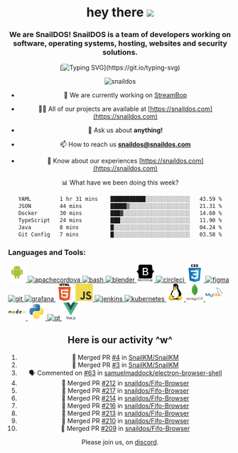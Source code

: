 <h1 align="center">hey there <img src="https://media.giphy.com/media/hvRJCLFzcasrR4ia7z/giphy.gif" width="25px"></h1>
<h3 align="center">We are SnailDOS! SnailDOS is a team of developers working on software, operating systems, hosting, websites and security solutions.</h3>

<div align="center">

[![Typing SVG](https://readme-typing-svg.herokuapp.com?color=%23F7BD27&center=true&multiline=true&lines=We+love+coding!;We+support+open+source!;So%2C+check+our+repos+and+follow+us!+;Star+our+work!+It+keeps+us+motivated.)](https://git.io/typing-svg)

</div>

<p align="center"> <img src="https://komarev.com/ghpvc/?username=snaildos&label=Profile%20views&color=0e75b6&style=flat" alt="snaildos" /> </p>

<div align="center">

- 🔭 We are currently working on [StreamBop](https://snaildos.com/streambop)

- 👨‍💻 All of our projects are available at [https://snaildos.com](https://snaildos.com)

- 💬 Ask us about **anything!**

- 📫 How to reach us **snaildos@snaildos.com**

- 📄 Know about our experiences [https://snaildos.com](https://snaildos.com)
</div>

<p align="center">📊 What have we been doing this week?</p>

<div align="center">

<!--START_SECTION:waka-->

```text
YAML         1 hr 31 mins    ███████████░░░░░░░░░░░░░░   43.59 %
JSON         44 mins         █████▒░░░░░░░░░░░░░░░░░░░   21.31 %
Docker       30 mins         ███▓░░░░░░░░░░░░░░░░░░░░░   14.60 %
TypeScript   24 mins         ███░░░░░░░░░░░░░░░░░░░░░░   11.90 %
Java         8 mins          █░░░░░░░░░░░░░░░░░░░░░░░░   04.24 %
Git Config   7 mins          █░░░░░░░░░░░░░░░░░░░░░░░░   03.58 %
```

<!--END_SECTION:waka-->

</div>

<div align="center">

<h3 align="left">Languages and Tools:</h3>
<p align="left"> <a href="https://developer.android.com" target="_blank"> <img src="https://raw.githubusercontent.com/devicons/devicon/master/icons/android/android-original-wordmark.svg" alt="android" width="40" height="40"/> </a> <a href="https://cordova.apache.org/" target="_blank"> <img src="https://www.vectorlogo.zone/logos/apache_cordova/apache_cordova-icon.svg" alt="apachecordova" width="40" height="40"/> </a> <a href="https://www.gnu.org/software/bash/" target="_blank"> <img src="https://www.vectorlogo.zone/logos/gnu_bash/gnu_bash-icon.svg" alt="bash" width="40" height="40"/> </a> <a href="https://www.blender.org/" target="_blank"> <img src="https://download.blender.org/branding/community/blender_community_badge_white.svg" alt="blender" width="40" height="40"/> </a> <a href="https://getbootstrap.com" target="_blank"> <img src="https://raw.githubusercontent.com/devicons/devicon/master/icons/bootstrap/bootstrap-plain-wordmark.svg" alt="bootstrap" width="40" height="40"/> </a> <a href="https://circleci.com" target="_blank"> <img src="https://www.vectorlogo.zone/logos/circleci/circleci-icon.svg" alt="circleci" width="40" height="40"/> </a> <a href="https://www.w3schools.com/css/" target="_blank"> <img src="https://raw.githubusercontent.com/devicons/devicon/master/icons/css3/css3-original-wordmark.svg" alt="css3" width="40" height="40"/> </a> <a href="https://www.figma.com/" target="_blank"> <img src="https://www.vectorlogo.zone/logos/figma/figma-icon.svg" alt="figma" width="40" height="40"/> </a> <a href="https://git-scm.com/" target="_blank"> <img src="https://www.vectorlogo.zone/logos/git-scm/git-scm-icon.svg" alt="git" width="40" height="40"/> </a> <a href="https://grafana.com" target="_blank"> <img src="https://www.vectorlogo.zone/logos/grafana/grafana-icon.svg" alt="grafana" width="40" height="40"/> </a> <a href="https://www.w3.org/html/" target="_blank"> <img src="https://raw.githubusercontent.com/devicons/devicon/master/icons/html5/html5-original-wordmark.svg" alt="html5" width="40" height="40"/> </a> <a href="https://developer.mozilla.org/en-US/docs/Web/JavaScript" target="_blank"> <img src="https://raw.githubusercontent.com/devicons/devicon/master/icons/javascript/javascript-original.svg" alt="javascript" width="40" height="40"/> </a> <a href="https://www.jenkins.io" target="_blank"> <img src="https://www.vectorlogo.zone/logos/jenkins/jenkins-icon.svg" alt="jenkins" width="40" height="40"/> </a> <a href="https://kubernetes.io" target="_blank"> <img src="https://www.vectorlogo.zone/logos/kubernetes/kubernetes-icon.svg" alt="kubernetes" width="40" height="40"/> </a> <a href="https://www.linux.org/" target="_blank"> <img src="https://raw.githubusercontent.com/devicons/devicon/master/icons/linux/linux-original.svg" alt="linux" width="40" height="40"/> </a> <a href="https://www.mongodb.com/" target="_blank"> <img src="https://raw.githubusercontent.com/devicons/devicon/master/icons/mongodb/mongodb-original-wordmark.svg" alt="mongodb" width="40" height="40"/> </a> <a href="https://www.mysql.com/" target="_blank"> <img src="https://raw.githubusercontent.com/devicons/devicon/master/icons/mysql/mysql-original-wordmark.svg" alt="mysql" width="40" height="40"/> </a> <a href="https://nodejs.org" target="_blank"> <img src="https://raw.githubusercontent.com/devicons/devicon/master/icons/nodejs/nodejs-original-wordmark.svg" alt="nodejs" width="40" height="40"/> </a> <a href="https://www.python.org" target="_blank"> <img src="https://raw.githubusercontent.com/devicons/devicon/master/icons/python/python-original.svg" alt="python" width="40" height="40"/> </a> <a href="https://www.qt.io/" target="_blank"> <img src="https://upload.wikimedia.org/wikipedia/commons/0/0b/Qt_logo_2016.svg" alt="qt" width="40" height="40"/> </a> <a href="https://vuejs.org/" target="_blank"> <img src="https://raw.githubusercontent.com/devicons/devicon/master/icons/vuejs/vuejs-original-wordmark.svg" alt="vuejs" width="40" height="40"/> </a> </p>

## Here is our activity ^w^
<!--START_SECTION:activity-->
1. 🎉 Merged PR [#4](https://github.com/SnailKM/SnailKM/pull/4) in [SnailKM/SnailKM](https://github.com/SnailKM/SnailKM)
2. 🎉 Merged PR [#3](https://github.com/SnailKM/SnailKM/pull/3) in [SnailKM/SnailKM](https://github.com/SnailKM/SnailKM)
3. 🗣 Commented on [#63](https://github.com/samuelmaddock/electron-browser-shell/issues/63) in [samuelmaddock/electron-browser-shell](https://github.com/samuelmaddock/electron-browser-shell)
4. 🎉 Merged PR [#212](https://github.com/snaildos/Fifo-Browser/pull/212) in [snaildos/Fifo-Browser](https://github.com/snaildos/Fifo-Browser)
5. 🎉 Merged PR [#217](https://github.com/snaildos/Fifo-Browser/pull/217) in [snaildos/Fifo-Browser](https://github.com/snaildos/Fifo-Browser)
6. 🎉 Merged PR [#214](https://github.com/snaildos/Fifo-Browser/pull/214) in [snaildos/Fifo-Browser](https://github.com/snaildos/Fifo-Browser)
7. 🎉 Merged PR [#216](https://github.com/snaildos/Fifo-Browser/pull/216) in [snaildos/Fifo-Browser](https://github.com/snaildos/Fifo-Browser)
8. 🎉 Merged PR [#213](https://github.com/snaildos/Fifo-Browser/pull/213) in [snaildos/Fifo-Browser](https://github.com/snaildos/Fifo-Browser)
9. 🎉 Merged PR [#210](https://github.com/snaildos/Fifo-Browser/pull/210) in [snaildos/Fifo-Browser](https://github.com/snaildos/Fifo-Browser)
10. 🎉 Merged PR [#209](https://github.com/snaildos/Fifo-Browser/pull/209) in [snaildos/Fifo-Browser](https://github.com/snaildos/Fifo-Browser)
<!--END_SECTION:activity-->

Please join us, on [discord](https://invite.gg/snaildos).

</div>
